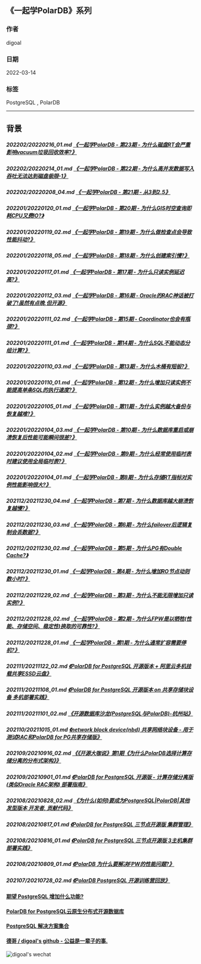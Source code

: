 ## 《一起学PolarDB》系列   
                                 
### 作者                                      
digoal                                                          
                                                          
### 日期                                                          
2022-03-14                                                         
                                                          
### 标签                                                       
PostgreSQL , PolarDB                            
                                                        
----                                                        
                                                        
## 背景        
    
##### 202202/20220216_01.md   [《一起学PolarDB - 第23期 - 为什么磁盘RT会严重影响vacuum垃圾回收效率?》](../202202/20220216_01.md)    
##### 202202/20220214_01.md   [《一起学PolarDB - 第22期 - 为什么高并发数据写入吞吐无法达到磁盘极限-1》](../202202/20220214_01.md)    
##### 202202/20220208_04.md   [《一起学PolarDB - 第21期 - 从3到2.5》](../202202/20220208_04.md)    
##### 202201/20220120_01.md   [《一起学PolarDB - 第20期 - 为什么GIS时空查询即耗CPU又费IO?》](../202201/20220120_01.md)    
##### 202201/20220119_02.md   [《一起学PolarDB - 第19期 - 为什么做检查点会导致性能抖动?》](../202201/20220119_02.md)    
##### 202201/20220118_05.md   [《一起学PolarDB - 第18期 - 为什么创建索引慢?》](../202201/20220118_05.md)    
##### 202201/20220117_01.md   [《一起学PolarDB - 第17期 - 为什么只读实例延迟高?》](../202201/20220117_01.md)    
##### 202201/20220112_03.md   [《一起学PolarDB - 第16期 - Oracle的RAC神话被打破了!虽然有点晚,但开源》](../202201/20220112_03.md)    
##### 202201/20220111_02.md   [《一起学PolarDB - 第15期 - Coordinator也会有瓶颈?》](../202201/20220111_02.md)    
##### 202201/20220111_01.md   [《一起学PolarDB - 第14期 - 为什么SQL不能动态分组计算?》](../202201/20220111_01.md)    
##### 202201/20220110_03.md   [《一起学PolarDB - 第13期 - 为什么木桶有短板?》](../202201/20220110_03.md)    
##### 202201/20220110_01.md   [《一起学PolarDB - 第12期 - 为什么增加只读实例不能提高单条SQL的执行速度?》](../202201/20220110_01.md)    
##### 202201/20220105_01.md   [《一起学PolarDB - 第11期 - 为什么实例越大备份与恢复越难?》](../202201/20220105_01.md)    
##### 202201/20220104_03.md   [《一起学PolarDB - 第10期 - 为什么数据库重启或崩溃恢复后性能可能瞬间很差?》](../202201/20220104_03.md)    
##### 202201/20220104_02.md   [《一起学PolarDB - 第9期 - 为什么经常使用临时表时建议使用全局临时表?》](../202201/20220104_02.md)    
##### 202201/20220104_01.md   [《一起学PolarDB - 第8期 - 为什么存储RT指标对实例性能影响很大?》](../202201/20220104_01.md)    
##### 202112/20211230_04.md   [《一起学PolarDB - 第7期 - 为什么数据库越大崩溃恢复越慢?》](../202112/20211230_04.md)    
##### 202112/20211230_03.md   [《一起学PolarDB - 第6期 - 为什么failover后逻辑复制会丢数据?》](../202112/20211230_03.md)    
##### 202112/20211230_02.md   [《一起学PolarDB - 第5期 - 为什么PG有Double Cache?》](../202112/20211230_02.md)    
##### 202112/20211230_01.md   [《一起学PolarDB - 第4期 - 为什么增加RO节点动则数小时?》](../202112/20211230_01.md)    
##### 202112/20211229_02.md   [《一起学PolarDB - 第3期 - 为什么不能无限增加只读实例?》](../202112/20211229_02.md)    
##### 202112/20211228_02.md   [《一起学PolarDB - 第2期 - 为什么FPW是以牺牲(性能、存储空间、稳定性)换取的可靠性?》](../202112/20211228_02.md)    
##### 202112/20211228_01.md   [《一起学PolarDB - 第1期 - 为什么通常扩容需要停机?》](../202112/20211228_01.md)    
##### 202111/20211122_02.md   [《PolarDB for PostgreSQL 开源版本 + 阿里云多机挂载共享ESSD云盘》](../202111/20211122_02.md)    
##### 202111/20211108_01.md   [《PolarDB for PostgreSQL 开源版本 on 共享存储块设备 多机部署实践》](../202111/20211108_01.md)    
##### 202111/20211101_02.md   [《开源数据库沙龙(PostgreSQL与PolarDB)-杭州站》](../202111/20211101_02.md)    
##### 202110/20211015_01.md   [《network block device(nbd) 共享网络块设备 - 用于测试RAC和PolarDB for PG共享存储版》](../202110/20211015_01.md)    
##### 202109/20210916_02.md   [《《开源大咖说》第1期《为什么PolarDB选择计算存储分离的分布式架构》》](../202109/20210916_02.md)    
##### 202109/20210901_01.md   [《PolarDB for PostgreSQL 开源版 - 计算存储分离版(类似Oracle RAC架构) 部署指南》](../202109/20210901_01.md)    
##### 202108/20210828_02.md   [《为什么(如何)要成为PostgreSQL|PolarDB|其他发型版本 开发者, 贡献代码》](../202108/20210828_02.md)    
##### 202108/20210817_01.md   [《PolarDB for PostgreSQL 三节点开源版 集群管理》](../202108/20210817_01.md)    
##### 202108/20210816_01.md   [《PolarDB for PostgreSQL 三节点开源版 3主机集群部署实践》](../202108/20210816_01.md)    
##### 202108/20210809_01.md   [《PolarDB 为什么要解决FPW的性能问题?》](../202108/20210809_01.md)    
##### 202107/20210728_02.md   [《PolarDB PostgreSQL 开源训练营回放》](../202107/20210728_02.md)    
  
  
  
#### [期望 PostgreSQL 增加什么功能?](https://github.com/digoal/blog/issues/76 "269ac3d1c492e938c0191101c7238216")
  
  
#### [PolarDB for PostgreSQL云原生分布式开源数据库](https://github.com/ApsaraDB/PolarDB-for-PostgreSQL "57258f76c37864c6e6d23383d05714ea")
  
  
#### [PostgreSQL 解决方案集合](https://yq.aliyun.com/topic/118 "40cff096e9ed7122c512b35d8561d9c8")
  
  
#### [德哥 / digoal's github - 公益是一辈子的事.](https://github.com/digoal/blog/blob/master/README.md "22709685feb7cab07d30f30387f0a9ae")
  
  
![digoal's wechat](../pic/digoal_weixin.jpg "f7ad92eeba24523fd47a6e1a0e691b59")
  
